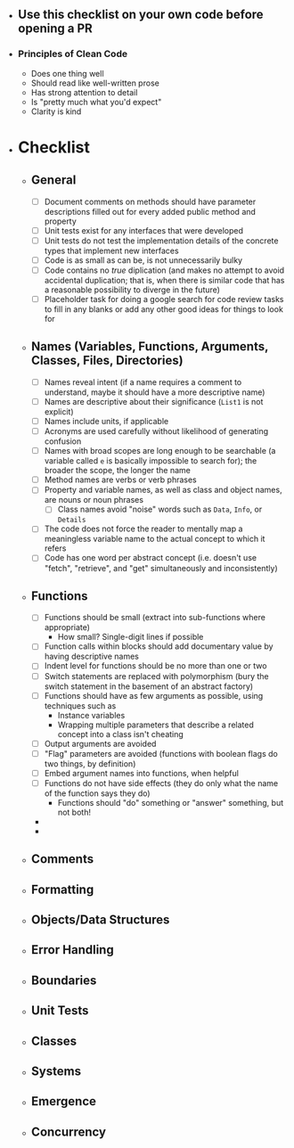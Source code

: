 - ## Use this checklist on your own code before opening a PR
- ### Principles of Clean Code
	- Does one thing well
	- Should read like well-written prose
	- Has strong attention to detail
	- Is "pretty much what you'd expect"
	- Clarity is kind
- # Checklist
	- ## General
		- [ ] Document comments on methods should have parameter descriptions filled out for every added public method and property
		- [ ] Unit tests exist for any interfaces that were developed
		- [ ] Unit tests do not test the implementation details of the concrete types that implement new interfaces
		- [ ] Code is as small as can be, is not unnecessarily bulky
		- [ ] Code contains no _true_ diplication (and makes no attempt to avoid accidental duplication; that is, when there is similar code that has a reasonable possibility to diverge in the future)
		- [ ] Placeholder task for doing a google search for code review tasks to fill in any blanks or add any other good ideas for things to look for
	- ## Names (Variables, Functions, Arguments, Classes, Files, Directories)
		- [ ] Names reveal intent (if a name requires a comment to understand, maybe it should have a more descriptive name)
		- [ ] Names are descriptive about their significance (`List1` is not explicit)
		- [ ] Names include units, if applicable
		- [ ] Acronyms are used carefully without likelihood of generating confusion
		- [ ] Names with broad scopes are long enough to be searchable (a variable called `e` is basically impossible to search for); the broader the scope, the longer the name
		- [ ] Method names are verbs or verb phrases
		- [ ] Property and variable names, as well as class and object names, are nouns or noun phrases
			- [ ] Class names avoid "noise" words such as `Data`, `Info`, or `Details`
		- [ ] The code does not force the reader to mentally map a meaningless variable name to the actual concept to which it refers
		- [ ] Code has one word per abstract concept (i.e. doesn't use "fetch", "retrieve", and "get" simultaneously and inconsistently)
	- ## Functions
		- [ ] Functions should be small (extract into sub-functions where appropriate)
			- How small? Single-digit lines if possible
		- [ ] Function calls within blocks should add documentary value by having descriptive names
		- [ ] Indent level for functions should be no more than one or two
		- [ ] Switch statements are replaced with polymorphism (bury the switch statement in the basement of an abstract factory)
		- [ ] Functions should have as few arguments as possible, using techniques such as
			- Instance variables
			- Wrapping multiple parameters that describe a related concept into a class isn't cheating
		- [ ] Output arguments are avoided
		- [ ] "Flag" parameters are avoided (functions with boolean flags do two things, by definition)
		- [ ] Embed argument names into functions, when helpful
		- [ ] Functions do not have side effects (they do only what the name of the function says they do)
			- Functions should "do" something or "answer" something, but not both!
		-
		-
	- ## Comments
	- ## Formatting
	- ## Objects/Data Structures
	- ## Error Handling
	- ## Boundaries
	- ## Unit Tests
	- ## Classes
	- ## Systems
	- ## Emergence
	- ## Concurrency